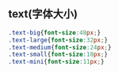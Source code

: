 ##  text(字体大小)

```css
.text-big{font-size:48px;}
.text-large{font-size:32px;}
.text-medium{font-size:24px;}
.text-small{font-size:18px;}
.text-mini{font-size:11px;}
```
